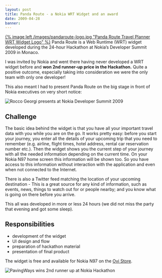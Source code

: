 ```yaml
---
layout: post
title: Panda Route - a Nokia WRT Widget and an award
date: 2009-04-28
banner: 
---
```


[{% image left /images/pandaroute-logo.jpg "Panda Route Travel Planner WRT Widget Logo" %}][ovistore]
Panda Route is a Web Runtime (WRT) widget developed during the 24-hour Hackathon at Nokia’s Developer Summit 2009 in Monaco.

I was invited by Nokia and went there having never developed a WRT widget before and **won 2nd runner-up price in the Hackathon.**
Quite a positive outcome, especially taking into consideration we were the only team with only one developer! 

This also meant I had to present Panda Route on the big stage in front of Nokia executives on very short notice:

![Rocco Georgi presents at Nokia Developer Summit 2009](http://farm4.staticflickr.com/3661/3505636560_38fcf58d0f_z.jpg)

## Challenge

The basic idea behind the widget is that you have all your important travel data with you while you are on the go. It works pretty easy: before you start your journey, you enter all the details of your upcoming trip that you need to remember (e.g. airline, flight times, hotel address, rental car reservation number etc.). Then the widget shows you the current step of your journey with all the needed information depending on the current time. On your Nokia N97 home screen this information will be shown too. So you have access to this information without interaction with the application and even when not connected to the Internet.

There is also a Twitter feed matching the location of your upcoming destination - 
This is a great source for any kind of information, such as events, news, things to watch out for or people nearby; and you know what is going on there before you arrive.

This all was developed in more or less 24 hours (we did not miss the party that evening and got some sleep).

## Responsibilities

- development of the widget
- UI design and flow
- preparation of hackathon material
- presentation of final product

The widget is free and available for Nokia N97 on the [Ovi Store][ovistore].

![PavingWays wins 2nd runner up at Nokia Hackathon](http://farm4.staticflickr.com/3411/3504840847_04c6f809f6_m.jpg)


[ovistore]: http://store.ovi.com/content/6948